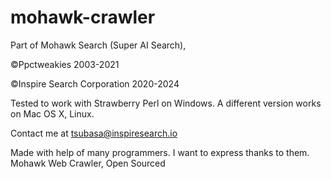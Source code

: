 # mohawk-crawler
Part of Mohawk Search (Super AI Search),

©Ppctweakies 2003-2021

©Inspire Search Corporation 2020-2024

Tested to work with Strawberry Perl on Windows. A different version works on Mac OS X, Linux. 

Contact me at tsubasa@inspiresearch.io

Made with help of many programmers. I want to express thanks to them.
Mohawk Web Crawler, Open Sourced
